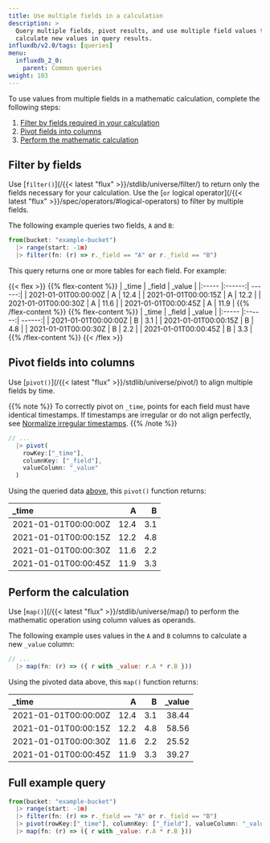 ```yaml
---
title: Use multiple fields in a calculation
description: >
  Query multiple fields, pivot results, and use multiple field values to
  calculate new values in query results.
influxdb/v2.0/tags: [queries]
menu:
  influxdb_2_0:
    parent: Common queries
weight: 103
---
```


To use values from multiple fields in a mathematic calculation, complete the following steps:

1. [Filter by fields required in your calculation](#filter-by-fields)
2. [Pivot fields into columns](#pivot-fields-into-columns)
3. [Perform the mathematic calculation](#perform-the-calculation)

## Filter by fields
Use [`filter()`](/{{< latest "flux" >}}/stdlib/universe/filter/)
to return only the fields necessary for your calculation.
Use the [`or` logical operator](/{{< latest "flux" >}}/spec/operators/#logical-operators)
to filter by multiple fields.

The following example queries two fields, `A` and `B`:

```js
from(bucket: "example-bucket")
  |> range(start: -1m)
  |> filter(fn: (r) => r._field == "A" or r._field == "B")
```

This query returns one or more tables for each field. For example:

{{< flex >}}
{{% flex-content %}}
| _time                | _field | _value |
|:-----                |:------:| ------:|
| 2021-01-01T00:00:00Z | A      | 12.4   |
| 2021-01-01T00:00:15Z | A      | 12.2   |
| 2021-01-01T00:00:30Z | A      | 11.6   |
| 2021-01-01T00:00:45Z | A      | 11.9   |
{{% /flex-content %}}
{{% flex-content %}}
| _time                | _field | _value |
|:-----                |:------:| ------:|
| 2021-01-01T00:00:00Z | B      | 3.1    |
| 2021-01-01T00:00:15Z | B      | 4.8    |
| 2021-01-01T00:00:30Z | B      | 2.2    |
| 2021-01-01T00:00:45Z | B      | 3.3    |
{{% /flex-content %}}
{{< /flex >}}

## Pivot fields into columns
Use [`pivot()`](/{{< latest "flux" >}}/stdlib/universe/pivot/)
to align multiple fields by time.

{{% note %}}
To correctly pivot on `_time`, points for each field must have identical timestamps.
If timestamps are irregular or do not align perfectly, see
[Normalize irregular timestamps](/influxdb/v2.0/query-data/flux/manipulate-timestamps/#normalize-irregular-timestamps).
{{% /note %}}

```js
// ...
  |> pivot(
    rowKey:["_time"],
    columnKey: ["_field"],
    valueColumn: "_value"
  )
```

Using the queried data [above](#filter-by-fields), this `pivot()` function returns:

| _time                | A      | B      |
|:-----                | ------:| ------:|
| 2021-01-01T00:00:00Z | 12.4   | 3.1    |
| 2021-01-01T00:00:15Z | 12.2   | 4.8    |
| 2021-01-01T00:00:30Z | 11.6   | 2.2    |
| 2021-01-01T00:00:45Z | 11.9   | 3.3    |

## Perform the calculation
Use [`map()`](/{{< latest "flux" >}}/stdlib/universe/map/)
to perform the mathematic operation using column values as operands.

The following example uses values in the `A` and `B` columns to calculate a new `_value` column:

```js
// ...
  |> map(fn: (r) => ({ r with _value: r.A * r.B }))
```

Using the pivoted data above, this `map()` function returns:

| _time                | A      | B      | _value |
|:-----                | ------:| ------:| ------:|
| 2021-01-01T00:00:00Z | 12.4   | 3.1    | 38.44  |
| 2021-01-01T00:00:15Z | 12.2   | 4.8    | 58.56  |
| 2021-01-01T00:00:30Z | 11.6   | 2.2    | 25.52  |
| 2021-01-01T00:00:45Z | 11.9   | 3.3    | 39.27  |

## Full example query

```js
from(bucket: "example-bucket")
  |> range(start: -1m)
  |> filter(fn: (r) => r._field == "A" or r._field == "B")
  |> pivot(rowKey:["_time"], columnKey: ["_field"], valueColumn: "_value")
  |> map(fn: (r) => ({ r with _value: r.A * r.B }))
```

